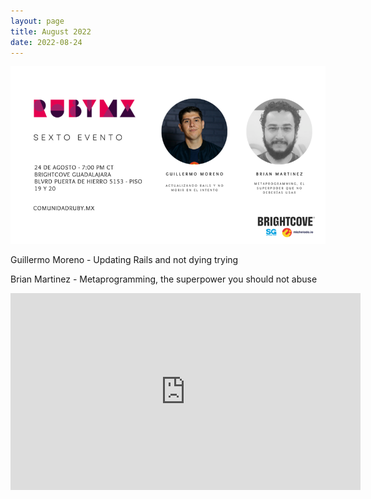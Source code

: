 ```yaml
---
layout: page
title: August 2022
date: 2022-08-24
---
```


![](/images/eventos/agosto/flyer_final.png)

Guillermo Moreno - Updating Rails and not dying trying

Brian Martinez - Metaprogramming, the superpower you should not abuse

<iframe width="560" height="315" src="https://www.youtube.com/embed/iMem_eR_FpA" title="YouTube video player" frameborder="0" allow="accelerometer; autoplay; clipboard-write; encrypted-media; gyroscope; picture-in-picture; web-share" allowfullscreen></iframe>

